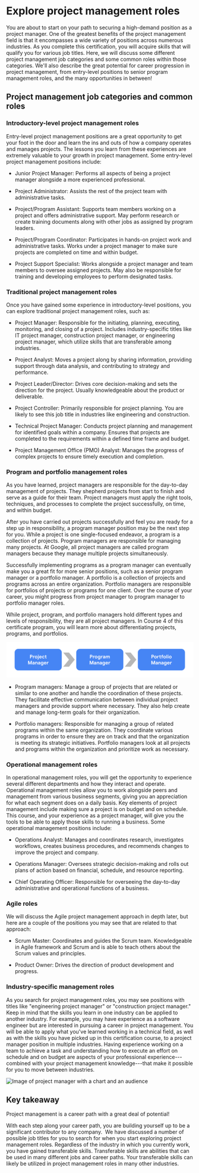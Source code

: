 Explore project management roles
================================

You are about to start on your path to securing a high-demand position as a project manager. One of the greatest benefits of the project management field is that it encompasses a wide variety of positions across numerous industries. As you complete this certification, you will acquire skills that will qualify you for various job titles. Here, we will discuss some different project management job categories and some common roles within those categories. We'll also describe the great potential for career progression in project management, from entry-level positions to senior program management roles, and the many opportunities in between!  

Project management job categories and common roles 
---------------------------------------------------

### Introductory-level project management roles

Entry-level project management positions are a great opportunity to get your foot in the door and learn the ins and outs of how a company operates and manages projects. The lessons you learn from these experiences are extremely valuable to your growth in project management. Some entry-level project management positions include:

-   Junior Project Manager: Performs all aspects of being a project manager alongside a more experienced professional.

-   Project Administrator: Assists the rest of the project team with administrative tasks. 

-   Project/Program Assistant: Supports team members working on a project and offers administrative support. May perform research or create training documents along with other jobs as assigned by program leaders.

-   Project/Program Coordinator: Participates in hands-on project work and administrative tasks. Works under a project manager to make sure projects are completed on time and within budget.

-   Project Support Specialist: Works alongside a project manager and team members to oversee assigned projects. May also be responsible for training and developing employees to perform designated tasks.

### Traditional project management roles

Once you have gained some experience in introductory-level positions, you can explore traditional project management roles, such as:

-   Project Manager: Responsible for the initiating, planning, executing, monitoring, and closing of a project. Includes industry-specific titles like IT project manager, construction project manager, or engineering project manager, which utilize skills that are transferable among industries.

-   Project Analyst: Moves a project along by sharing information, providing support through data analysis, and contributing to strategy and performance. 

-   Project Leader/Director: Drives core decision-making and sets the direction for the project. Usually knowledgeable about the product or deliverable. 

-   Project Controller: Primarily responsible for project planning. You are likely to see this job title in industries like engineering and construction.

-   Technical Project Manager: Conducts project planning and management for identified goals within a company. Ensures that projects are completed to the requirements within a defined time frame and budget.

-   Project Management Office (PMO) Analyst: Manages the progress of complex projects to ensure timely execution and completion. 

### Program and portfolio management roles

As you have learned, project managers are responsible for the day-to-day management of projects. They shepherd projects from start to finish and serve as a guide for their team. Project managers must apply the right tools, techniques, and processes to complete the project successfully, on time, and within budget. 

After you have carried out projects successfully and feel you are ready for a step up in responsibility, a program manager position may be the next step for you. While a project is one single-focused endeavor, a program is a collection of projects. Program managers are responsible for managing many projects. At Google, all project managers are called program managers because they manage multiple projects simultaneously. 

Successfully implementing programs as a program manager can eventually make you a great fit for more senior positions, such as a senior program manager or a portfolio manager. A portfolio is a collection of projects and programs across an entire organization. Portfolio managers are responsible for portfolios of projects or programs for one client. Over the course of your career, you might progress from project manager to program manager to portfolio manager roles.

While project, program, and portfolio managers hold different types and levels of responsibility, they are all project managers. In Course 4 of this certificate program, you will learn more about differentiating projects, programs, and portfolios.

![Graphic of project manager > program manager > portfolio manager](.\img\Graphic_of_project_manager.PNG)

-   Program managers: Manage a group of projects that are related or similar to one another and handle the coordination of these projects. They facilitate effective communication between individual project managers and provide support where necessary. They also help create and manage long-term goals for their organization.

-   Portfolio managers: Responsible for managing a group of related programs within the same organization. They coordinate various programs in order to ensure they are on track and that the organization is meeting its strategic initiatives. Portfolio managers look at all projects and programs within the organization and prioritize work as necessary. 

### Operational management roles 

In operational management roles, you will get the opportunity to experience several different departments and how they interact and operate. Operational management roles allow you to work alongside peers and management from various business segments, giving you an appreciation for what each segment does on a daily basis. Key elements of project management include making sure a project is on budget and on schedule. This course, and your experience as a project manager, will give you the tools to be able to apply those skills to running a business. Some operational management positions include:

-   Operations Analyst: Manages and coordinates research, investigates workflows, creates business procedures, and recommends changes to improve the project and company. 

-   Operations Manager: Oversees strategic decision-making and rolls out plans of action based on financial, schedule, and resource reporting. 

-   Chief Operating Officer: Responsible for overseeing the day-to-day administrative and operational functions of a business.

### Agile roles

We will discuss the Agile project management approach in depth later, but here are a couple of the positions you may see that are related to that approach:

-   Scrum Master: Coordinates and guides the Scrum team. Knowledgeable in Agile framework and Scrum and is able to teach others about the Scrum values and principles.

-   Product Owner: Drives the direction of product development and progress. 

### Industry-specific management roles

As you search for project management roles, you may see positions with titles like "engineering project manager" or "construction project manager." Keep in mind that the skills you learn in one industry can be applied to another industry. For example, you may have experience as a software engineer but are interested in pursuing a career in project management. You will be able to apply what you've learned working in a technical field, as well as with the skills you have picked up in this certification course, to a project manager position in multiple industries. Having experience working on a team to achieve a task and understanding how to execute an effort on schedule and on budget are aspects of your professional experience---combined with your project management knowledge---that make it possible for you to move between industries.

![Image of project manager with a chart and an audience](https://d3c33hcgiwev3.cloudfront.net/imageAssetProxy.v1/zZBS8CuET6SQUvArhO-k_w_2b4e23d26e9f43f2a94c14d29b19c05d_Copy-of-UX_C4M4L1R2part1_D-1-.png?expiry=1646438400000&hmac=OzAiDs-VLGX7cfGdFbqlvb1LDXjjZkUuwOpLr47gpTk)

Key takeaway
------------

Project management is a career path with a great deal of potential!

With each step along your career path, you are building yourself up to be a significant contributor to any company.  We have discussed a number of possible job titles for you to search for when you start exploring project management roles. Regardless of the industry in which you currently work, you have gained transferable skills. Transferable skills are abilities that can be used in many different jobs and career paths. Your transferable skills can likely be utilized in project management roles in many other industries.